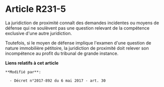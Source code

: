 # Article R231-5

La juridiction de proximité connaît des demandes incidentes ou moyens de défense qui ne soulèvent pas une question relevant
de la compétence exclusive d'une autre juridiction.

Toutefois, si le moyen de défense implique l'examen d'une question de nature immobilière pétitoire, la juridiction de
proximité doit relever son incompétence au profit du tribunal de grande instance.

**Liens relatifs à cet article**

	**Modifié par**:

	  - Décret n°2017-892 du 6 mai 2017 - art. 30
